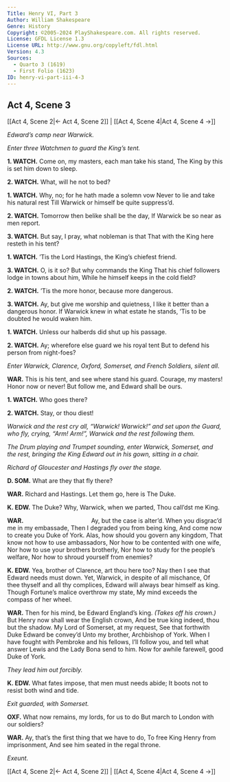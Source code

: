 ```yaml
---
Title: Henry VI, Part 3
Author: William Shakespeare
Genre: History
Copyright: ©2005-2024 PlayShakespeare.com. All rights reserved.
License: GFDL License 1.3
License URL: http://www.gnu.org/copyleft/fdl.html
Version: 4.3
Sources:
  - Quarto 3 (1619)
  - First Folio (1623)
ID: henry-vi-part-iii-4-3
---
```


## Act 4, Scene 3
[[Act 4, Scene 2|← Act 4, Scene 2]] | [[Act 4, Scene 4|Act 4, Scene 4 →]]

*Edward’s camp near Warwick.*

*Enter three Watchmen to guard the King’s tent.*

**1. WATCH.**
Come on, my masters, each man take his stand,
The King by this is set him down to sleep.

**2. WATCH.**
What, will he not to bed?

**1. WATCH.**
Why, no; for he hath made a solemn vow
Never to lie and take his natural rest
Till Warwick or himself be quite suppress’d.

**2. WATCH.**
Tomorrow then belike shall be the day,
If Warwick be so near as men report.

**3. WATCH.**
But say, I pray, what nobleman is that
That with the King here resteth in his tent?

**1. WATCH.**
’Tis the Lord Hastings, the King’s chiefest friend.

**3. WATCH.**
O, is it so? But why commands the King
That his chief followers lodge in towns about him,
While he himself keeps in the cold field?

**2. WATCH.**
’Tis the more honor, because more dangerous.

**3. WATCH.**
Ay, but give me worship and quietness,
I like it better than a dangerous honor.
If Warwick knew in what estate he stands,
’Tis to be doubted he would waken him.

**1. WATCH.**
Unless our halberds did shut up his passage.

**2. WATCH.**
Ay; wherefore else guard we his royal tent
But to defend his person from night-foes?

*Enter Warwick, Clarence, Oxford, Somerset, and French Soldiers, silent all.*

**WAR.**
This is his tent, and see where stand his guard.
Courage, my masters! Honor now or never!
But follow me, and Edward shall be ours.

**1. WATCH.**
Who goes there?

**2. WATCH.**
Stay, or thou diest!

*Warwick and the rest cry all, “Warwick! Warwick!” and set upon the Guard, who fly, crying, “Arm! Arm!”, Warwick and the rest following them.*

*The Drum playing and Trumpet sounding, enter Warwick, Somerset, and the rest, bringing the King Edward out in his gown, sitting in a chair.*

*Richard of Gloucester and Hastings fly over the stage.*

**D. SOM.**
What are they that fly there?

**WAR.**
Richard and Hastings. Let them go, here is The Duke.

**K. EDW.**
The Duke? Why, Warwick, when we parted,
Thou call’dst me King.

**WAR.**
           Ay, but the case is alter’d.
When you disgrac’d me in my embassade,
Then I degraded you from being king,
And come now to create you Duke of York.
Alas, how should you govern any kingdom,
That know not how to use ambassadors,
Nor how to be contented with one wife,
Nor how to use your brothers brotherly,
Nor how to study for the people’s welfare,
Nor how to shroud yourself from enemies?

**K. EDW.**
Yea, brother of Clarence, art thou here too?
Nay then I see that Edward needs must down.
Yet, Warwick, in despite of all mischance,
Of thee thyself and all thy complices,
Edward will always bear himself as king.
Though Fortune’s malice overthrow my state,
My mind exceeds the compass of her wheel.

**WAR.**
Then for his mind, be Edward England’s king.
*(Takes off his crown.)*
But Henry now shall wear the English crown,
And be true king indeed, thou but the shadow.
My Lord of Somerset, at my request,
See that forthwith Duke Edward be convey’d
Unto my brother, Archbishop of York.
When I have fought with Pembroke and his fellows,
I’ll follow you, and tell what answer
Lewis and the Lady Bona send to him.
Now for awhile farewell, good Duke of York.

*They lead him out forcibly.*

**K. EDW.**
What fates impose, that men must needs abide;
It boots not to resist both wind and tide.

*Exit guarded, with Somerset.*

**OXF.**
What now remains, my lords, for us to do
But march to London with our soldiers?

**WAR.**
Ay, that’s the first thing that we have to do,
To free King Henry from imprisonment,
And see him seated in the regal throne.

*Exeunt.*

[[Act 4, Scene 2|← Act 4, Scene 2]] | [[Act 4, Scene 4|Act 4, Scene 4 →]]